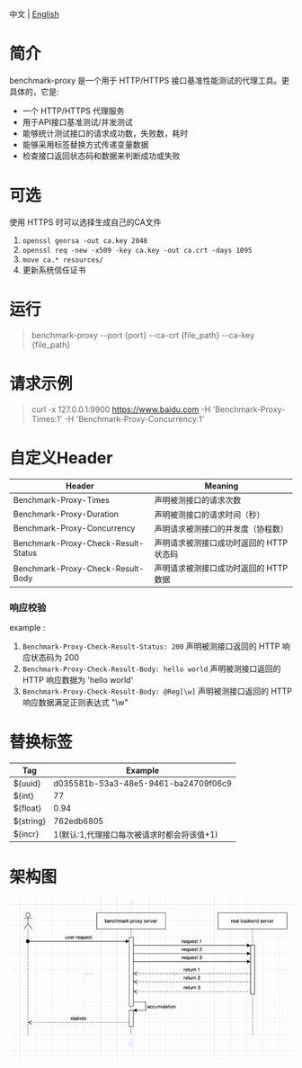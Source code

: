 中文 | [English](README.md)

# 简介

benchmark-proxy 是一个用于 HTTP/HTTPS 接口基准性能测试的代理工具。更具体的，它是:

- 一个 HTTP/HTTPS 代理服务
- 用于API接口基准测试/并发测试
- 能够统计测试接口的请求成功数，失败数，耗时
- 能够采用标签替换方式传递变量数据
- 检查接口返回状态码和数据来判断成功或失败

# 可选

 使用 HTTPS 时可以选择生成自己的CA文件

1. `openssl genrsa -out ca.key 2048`
2. `openssl req -new -x509 -key ca.key -out ca.crt -days 1095`
3. `move ca.* resources/`
4. 更新系统信任证书

# 运行

> benchmark-proxy --port {port} --ca-crt {file_path} --ca-key {file_path}

# 请求示例

> curl -x 127.0.0.1:9900 https://www.baidu.com -H 'Benchmark-Proxy-Times:1' -H 'Benchmark-Proxy-Concurrency:1'

# 自定义Header

| Header                              | Meaning                 |
|-------------------------------------|-------------------------|
| Benchmark-Proxy-Times               | 声明被测接口的请求次数             |
| Benchmark-Proxy-Duration            | 声明被测接口的请求时间（秒）          |
| Benchmark-Proxy-Concurrency         | 声明请求被测接口的并发度（协程数）       |
| Benchmark-Proxy-Check-Result-Status | 声明请求被测接口成功时返回的 HTTP 状态码 |
| Benchmark-Proxy-Check-Result-Body   | 声明请求被测接口成功时返回的 HTTP 数据  |

### 响应校验

example :

1. `Benchmark-Proxy-Check-Result-Status: 200` 声明被测接口返回的 HTTP 响应状态码为 200
2. `Benchmark-Proxy-Check-Result-Body: hello world` 声明被测接口返回的 HTTP 响应数据为 'hello world'
3. `Benchmark-Proxy-Check-Result-Body: @Reg[\w]` 声明被测接口返回的 HTTP 响应数据满足正则表达式 "\w"

# 替换标签

| Tag       | Example                              |
|-----------|--------------------------------------|
| ${uuid}   | d035581b-53a3-48e5-9461-ba24709f06c9 |
| ${int}    | 77                                   |
| ${float}  | 0.94                                 |
| ${string} | 762edb6805                           |
| ${incr}   | 1(默认:1,代理接口每次被请求时都会将该值+1)            |

# 架构图

![alt 数据流图](./doc/benchmark-proxy.png)
